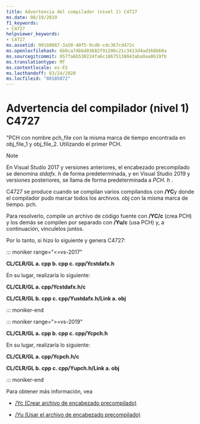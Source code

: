```yaml
---
title: Advertencia del compilador (nivel 1) C4727
ms.date: 08/19/2019
f1_keywords:
- C4727
helpviewer_keywords:
- C4727
ms.assetid: 991b0087-3a50-40f5-9cdb-cdc367cd472c
ms.openlocfilehash: 6b0ca74bbd03682f91206c21c3413d4ad168b60a
ms.sourcegitcommit: 857fa6b530224fa6c18675138043aba9aa0619fb
ms.translationtype: MT
ms.contentlocale: es-ES
ms.lasthandoff: 03/24/2020
ms.locfileid: "80185872"
---
```

# <a name="compiler-warning-level-1-c4727"></a>Advertencia del compilador (nivel 1) C4727

"PCH con nombre pch_file con la misma marca de tiempo encontrada en obj_file_1 y obj_file_2.  Utilizando el primer PCH.

> [!NOTE]
> En Visual Studio 2017 y versiones anteriores, el encabezado precompilado se denomina *stdafx. h* de forma predeterminada, y en Visual Studio 2019 y versiones posteriores, se llama de forma predeterminada a *PCH. h* .

C4727 se produce cuando se compilan varios compilandos con **/YC**y donde el compilador pudo marcar todos los archivos. obj con la misma marca de tiempo. pch.

Para resolverlo, compile un archivo de código fuente con **/YC/c** (crea PCH) y los demás se compilen por separado con **/Yu/c** (usa PCH) y, a continuación, vinculelos juntos.

Por lo tanto, si hizo lo siguiente y genera C4727:

::: moniker range="<=vs-2017"

**CL/CLR/GL a. cpp b. cpp c. cpp/Ycstdafx.h**

En su lugar, realizaría lo siguiente:

**CL/CLR/GL a. cpp/Ycstdafx.h/c**

**CL/CLR/GL b. cpp c. cpp/Yustdafx.h/Link a. obj**

::: moniker-end

::: moniker range=">=vs-2019"

**CL/CLR/GL a. cpp b. cpp c. cpp/Ycpch.h**

En su lugar, realizaría lo siguiente:

**CL/CLR/GL a. cpp/Ycpch.h/c**

**CL/CLR/GL b. cpp c. cpp/Yupch.h/Link a. obj**

::: moniker-end

Para obtener más información, vea

- [/Yc (Crear archivo de encabezado precompilado)](../../build/reference/yc-create-precompiled-header-file.md)

- [/Yu (Usar el archivo de encabezado precompilado)](../../build/reference/yu-use-precompiled-header-file.md)
